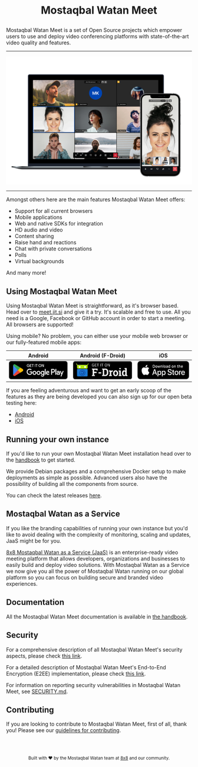 # <p align="center">Mostaqbal Watan Meet</p>

Mostaqbal Watan Meet is a set of Open Source projects which empower users to use and deploy
video conferencing platforms with state-of-the-art video quality and features.

<hr />

<p align="center">
<img src="https://raw.githubusercontent.com/jitsi/jitsi-meet/master/readme-img1.png" width="900" />
</p>

<hr />

Amongst others here are the main features Mostaqbal Watan Meet offers:

-   Support for all current browsers
-   Mobile applications
-   Web and native SDKs for integration
-   HD audio and video
-   Content sharing
-   Raise hand and reactions
-   Chat with private conversations
-   Polls
-   Virtual backgrounds

And many more!

## Using Mostaqbal Watan Meet

Using Mostaqbal Watan Meet is straightforward, as it's browser based. Head over to [meet.jit.si](https://meet.jit.si) and give it a try. It's scalable and free to use. All you need is a Google, Facebook or GitHub account in order to start a meeting. All browsers are supported!

Using mobile? No problem, you can either use your mobile web browser or our fully-featured
mobile apps:

|                                                           Android                                                           |                                            Android (F-Droid)                                            |                                                         iOS                                                         |
| :-------------------------------------------------------------------------------------------------------------------------: | :-----------------------------------------------------------------------------------------------------: | :-----------------------------------------------------------------------------------------------------------------: |
| [<img src="resources/img/google-play-badge.png" height="50">](https://play.google.com/store/apps/details?id=org.jitsi.meet) | [<img src="resources/img/f-droid-badge.png" height="50">](https://f-droid.org/packages/org.jitsi.meet/) | [<img src="resources/img/appstore-badge.png" height="50">](https://itunes.apple.com/us/app/jitsi-meet/id1165103905) |

If you are feeling adventurous and want to get an early scoop of the features as they are being
developed you can also sign up for our open beta testing here:

-   [Android](https://play.google.com/apps/testing/org.jitsi.meet)
-   [iOS](https://testflight.apple.com/join/isy6ja7S)

## Running your own instance

If you'd like to run your own Mostaqbal Watan Meet installation head over to the [handbook](https://jitsi.github.io/handbook/docs/devops-guide/) to get started.

We provide Debian packages and a comprehensive Docker setup to make deployments as simple as possible.
Advanced users also have the possibility of building all the components from source.

You can check the latest releases [here](https://jitsi.github.io/handbook/docs/releases).

## Mostaqbal Watan as a Service

If you like the branding capabilities of running your own instance but you'd like
to avoid dealing with the complexity of monitoring, scaling and updates, JaaS might be
for you.

[8x8 Mostaqbal Watan as a Service (JaaS)](https://jaas.8x8.vc) is an enterprise-ready video meeting platform that allows developers, organizations and businesses to easily build and deploy video solutions. With Mostaqbal Watan as a Service we now give you all the power of Mostaqbal Watan running on our global platform so you can focus on building secure and branded video experiences.

## Documentation

All the Mostaqbal Watan Meet documentation is available in [the handbook](https://jitsi.github.io/handbook/).

## Security

For a comprehensive description of all Mostaqbal Watan Meet's security aspects, please check [this link](https://jitsi.org/security).

For a detailed description of Mostaqbal Watan Meet's End-to-End Encryption (E2EE) implementation,
please check [this link](https://jitsi.org/e2ee-whitepaper/).

For information on reporting security vulnerabilities in Mostaqbal Watan Meet, see [SECURITY.md](./SECURITY.md).

## Contributing

If you are looking to contribute to Mostaqbal Watan Meet, first of all, thank you! Please
see our [guidelines for contributing](CONTRIBUTING.md).

<br />
<br />

<footer>
<p align="center" style="font-size: smaller;">
Built with ❤️ by the Mostaqbal Watan team at <a href="https://8x8.com" target="_blank">8x8</a> and our community.
</p>
</footer>
